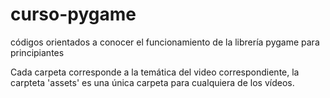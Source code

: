 # curso-pygame
códigos orientados a conocer el funcionamiento de la librería pygame para principiantes

Cada carpeta corresponde a la temática del video correspondiente, la carpteta 'assets' es una única carpeta
para cualquiera de los vídeos.

